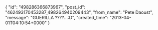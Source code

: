  {
   "id": "498286366873967",
   "post_id": "462493170453287_498264940209443",
   "from_name": "Pete Daoust",
   "message": "GUERILLA ????...:D",
   "created_time": "2013-04-01T04:10:54+0000"
 }
